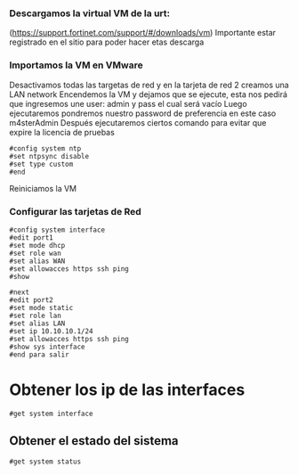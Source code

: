 
### Descargamos la virtual VM de la urt:
(https://support.fortinet.com/support/#/downloads/vm)
Importante estar registrado en el sitio para poder hacer etas descarga 
### Importamos la VM en VMware 
Desactivamos todas las targetas de red y en la tarjeta de red 2 creamos una LAN network
 Encendemos la VM y dejamos que se ejecute, esta nos pedirá que ingresemos une user: admin y pass el cual será vacío
 Luego ejecutaremos pondremos nuestro password de preferencia en este caso m4sterAdmin
 Después ejecutaremos ciertos comando para evitar que expire la licencia de pruebas
 ```
 #config system ntp
 #set ntpsync disable
 #set type custom
 #end
 ```
 Reiniciamos la VM
### Configurar las tarjetas de Red
```
#config system interface
#edit port1
#set mode dhcp
#set role wan
#set alias WAN
#set allowacces https ssh ping
#show

#next
#edit port2
#set mode static
#set role lan
#set alias LAN
#set ip 10.10.10.1/24
#set allowacces https ssh ping
#show sys interface
#end para salir
```
# Obtener los ip de las interfaces
```
#get system interface
```

## Obtener el estado del sistema
```
#get system status
```